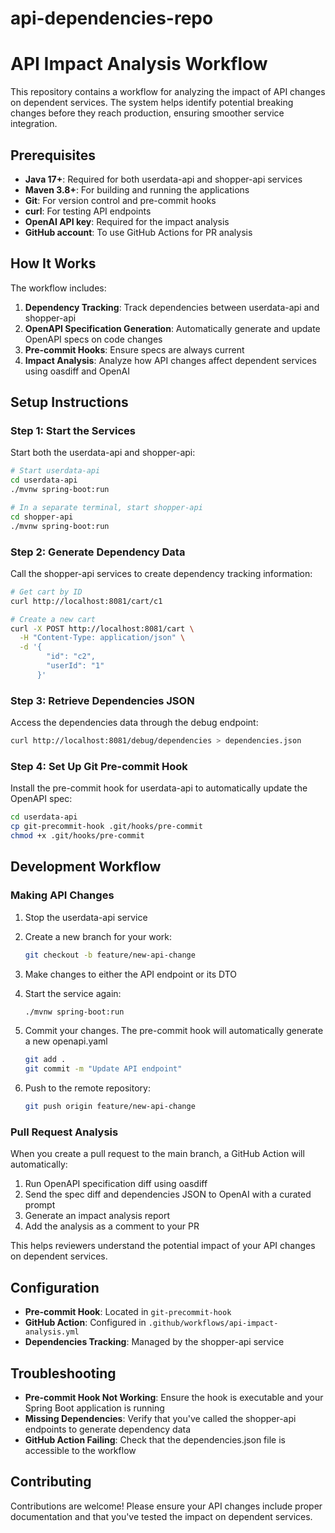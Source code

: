 # api-dependencies-repo

# API Impact Analysis Workflow

This repository contains a workflow for analyzing the impact of API changes on dependent services. The system helps identify potential breaking changes before they reach production, ensuring smoother service integration.

## Prerequisites

- **Java 17+**: Required for both userdata-api and shopper-api services
- **Maven 3.8+**: For building and running the applications
- **Git**: For version control and pre-commit hooks
- **curl**: For testing API endpoints
- **OpenAI API key**: Required for the impact analysis
- **GitHub account**: To use GitHub Actions for PR analysis

## How It Works

The workflow includes:
1. **Dependency Tracking**: Track dependencies between userdata-api and shopper-api
2. **OpenAPI Specification Generation**: Automatically generate and update OpenAPI specs on code changes
3. **Pre-commit Hooks**: Ensure specs are always current
4. **Impact Analysis**: Analyze how API changes affect dependent services using oasdiff and OpenAI

## Setup Instructions

### Step 1: Start the Services

Start both the userdata-api and shopper-api:

```bash
# Start userdata-api
cd userdata-api
./mvnw spring-boot:run

# In a separate terminal, start shopper-api
cd shopper-api
./mvnw spring-boot:run
```

### Step 2: Generate Dependency Data

Call the shopper-api services to create dependency tracking information:

```bash
# Get cart by ID
curl http://localhost:8081/cart/c1

# Create a new cart
curl -X POST http://localhost:8081/cart \
  -H "Content-Type: application/json" \
  -d '{
        "id": "c2",
        "userId": "1"
      }'
```

### Step 3: Retrieve Dependencies JSON

Access the dependencies data through the debug endpoint:

```bash
curl http://localhost:8081/debug/dependencies > dependencies.json
```

### Step 4: Set Up Git Pre-commit Hook

Install the pre-commit hook for userdata-api to automatically update the OpenAPI spec:

```bash
cd userdata-api
cp git-precommit-hook .git/hooks/pre-commit
chmod +x .git/hooks/pre-commit
```

## Development Workflow

### Making API Changes

1. Stop the userdata-api service
2. Create a new branch for your work:
   ```bash
   git checkout -b feature/new-api-change
   ```
3. Make changes to either the API endpoint or its DTO
4. Start the service again:
   ```bash
   ./mvnw spring-boot:run
   ```
5. Commit your changes. The pre-commit hook will automatically generate a new openapi.yaml

   ```bash
   git add .
   git commit -m "Update API endpoint"
   ```

6. Push to the remote repository:
   ```bash
   git push origin feature/new-api-change
   ```

### Pull Request Analysis

When you create a pull request to the main branch, a GitHub Action will automatically:

1. Run OpenAPI specification diff using oasdiff
2. Send the spec diff and dependencies JSON to OpenAI with a curated prompt
3. Generate an impact analysis report
4. Add the analysis as a comment to your PR

This helps reviewers understand the potential impact of your API changes on dependent services.

## Configuration

- **Pre-commit Hook**: Located in `git-precommit-hook`
- **GitHub Action**: Configured in `.github/workflows/api-impact-analysis.yml`
- **Dependencies Tracking**: Managed by the shopper-api service

## Troubleshooting

- **Pre-commit Hook Not Working**: Ensure the hook is executable and your Spring Boot application is running
- **Missing Dependencies**: Verify that you've called the shopper-api endpoints to generate dependency data
- **GitHub Action Failing**: Check that the dependencies.json file is accessible to the workflow

## Contributing

Contributions are welcome! Please ensure your API changes include proper documentation and that you've tested the impact on dependent services.
